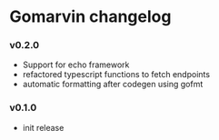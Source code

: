 # Gomarvin changelog


<!-- 

- controllers.gen.go added to gitignore
- controllers don't call the  `database.GetDbConn()` function anymore. Instead, use the settings.DB 
- renamed .env db variables

 -->

### v0.2.0

- Support for echo framework
- refactored typescript functions to fetch endpoints
- automatic formatting after codegen using gofmt

### v0.1.0

- init release
